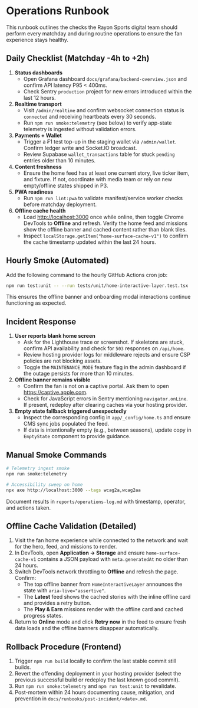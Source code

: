 # Operations Runbook

This runbook outlines the checks the Rayon Sports digital team should perform every matchday and during routine operations to ensure the fan experience stays healthy.

## Daily Checklist (Matchday -4h to +2h)

1. **Status dashboards**
   - Open Grafana dashboard `docs/grafana/backend-overview.json` and confirm API latency P95 < 400ms.
   - Check Sentry `production` project for new errors introduced within the last 12 hours.
2. **Realtime transport**
   - Visit `/admin/realtime` and confirm websocket connection status is `connected` and receiving heartbeats every 30 seconds.
   - Run `npm run smoke:telemetry` (see below) to verify app-state telemetry is ingested without validation errors.
3. **Payments + Wallet**
   - Trigger a ₣1 test top-up in the staging wallet via `/admin/wallet`. Confirm ledger write and Socket.IO broadcast.
   - Review Supabase `wallet_transactions` table for stuck `pending` entries older than 10 minutes.
4. **Content freshness**
   - Ensure the home feed has at least one current story, live ticker item, and fixture. If not, coordinate with media team or rely on new empty/offline states shipped in P3.
5. **PWA readiness**
   - Run `npm run lint:pwa` to validate manifest/service worker checks before matchday deployment.
6. **Offline cache health**
   - Load <http://localhost:3000> once while online, then toggle Chrome DevTools to **Offline** and refresh. Verify the home feed and missions show the offline banner and cached content rather than blank tiles.
   - Inspect `localStorage.getItem("home-surface-cache-v1")` to confirm the cache timestamp updated within the last 24 hours.

## Hourly Smoke (Automated)

Add the following command to the hourly GitHub Actions cron job:

```bash
npm run test:unit -- --run tests/unit/home-interactive-layer.test.tsx
```

This ensures the offline banner and onboarding modal interactions continue functioning as expected.

## Incident Response

1. **User reports blank home screen**
   - Ask for the Lighthouse trace or screenshot. If skeletons are stuck, confirm API availability and check for `503` responses on `/api/home`.
   - Review hosting provider logs for middleware rejects and ensure CSP policies are not blocking assets.
   - Toggle the `MAINTENANCE_MODE` feature flag in the admin dashboard if the outage persists for more than 10 minutes.
2. **Offline banner remains visible**
   - Confirm the fan is not on a captive portal. Ask them to open <https://captive.apple.com>.
   - Check for JavaScript errors in Sentry mentioning `navigator.onLine`. If present, redeploy after clearing caches via your hosting provider.
3. **Empty state fallback triggered unexpectedly**
   - Inspect the corresponding config in `app/_config/home.ts` and ensure CMS sync jobs populated the feed.
   - If data is intentionally empty (e.g., between seasons), update copy in `EmptyState` component to provide guidance.

## Manual Smoke Commands

```bash
# Telemetry ingest smoke
npm run smoke:telemetry

# Accessibility sweep on home
npx axe http://localhost:3000 --tags wcag2a,wcag2aa
```

Document results in `reports/operations-log.md` with timestamp, operator, and actions taken.

## Offline Cache Validation (Detailed)

1. Visit the fan home experience while connected to the network and wait for the hero, feed, and missions to render.
2. In DevTools, open **Application → Storage** and ensure `home-surface-cache-v1` contains a JSON payload with `meta.generatedAt` no older than 24 hours.
3. Switch DevTools network throttling to **Offline** and refresh the page. Confirm:
   - The top offline banner from `HomeInteractiveLayer` announces the state with `aria-live="assertive"`.
   - The **Latest** feed shows the cached stories with the inline offline card and provides a retry button.
   - The **Play & Earn** missions render with the offline card and cached progress states.
4. Return to **Online** mode and click **Retry now** in the feed to ensure fresh data loads and the offline banners disappear automatically.

## Rollback Procedure (Frontend)

1. Trigger `npm run build` locally to confirm the last stable commit still builds.
2. Revert the offending deployment in your hosting provider (select the previous successful build or redeploy the last known good commit).
3. Run `npm run smoke:telemetry` and `npm run test:unit` to revalidate.
4. Post-mortem within 24 hours documenting cause, mitigation, and prevention in `docs/runbooks/post-incident/<date>.md`.
